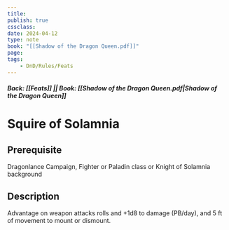 ```yaml
---
title:
publish: true
cssclass:
date: 2024-04-12
type: note
book: "[[Shadow of the Dragon Queen.pdf]]"
page: 
tags:
    - DnD/Rules/Feats
---
```


##### Back: [[Feats]] || Book: [[Shadow of the Dragon Queen.pdf|Shadow of the Dragon Queen]]

# Squire of Solamnia


## Prerequisite 
Dragonlance Campaign, Fighter or Paladin class or Knight of Solamnia background

## Description
Advantage on weapon attacks rolls and +1d8 to damage (PB/day), and 5 ft of movement to mount or dismount.